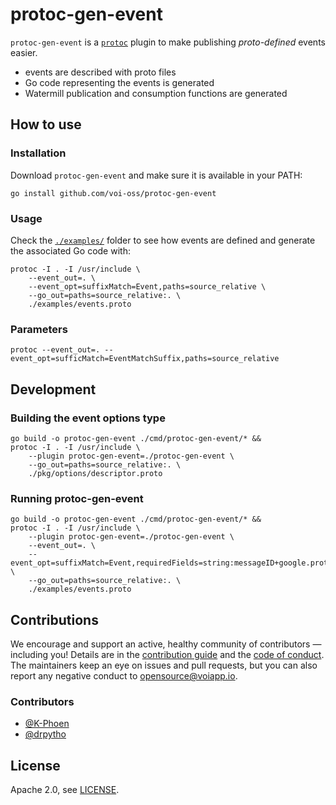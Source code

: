 # protoc-gen-event

`protoc-gen-event` is a [`protoc`](https://grpc.io/docs/protoc-installation/) plugin to make publishing *proto-defined*
events easier.

* events are described with proto files
* Go code representing the events is generated
* Watermill publication and consumption functions are generated

## How to use

### Installation

Download `protoc-gen-event` and make sure it is available in your PATH:

```
go install github.com/voi-oss/protoc-gen-event
```

### Usage

Check the [`./examples/`](./examples) folder to see how events are defined and generate the associated Go code with:

```
protoc -I . -I /usr/include \
    --event_out=. \
    --event_opt=suffixMatch=Event,paths=source_relative \
    --go_out=paths=source_relative:. \
    ./examples/events.proto
```

### Parameters

`protoc --event_out=. --event_opt=sufficMatch=EventMatchSuffix,paths=source_relative`

## Development

### Building the event options type

```
go build -o protoc-gen-event ./cmd/protoc-gen-event/* &&
protoc -I . -I /usr/include \
    --plugin protoc-gen-event=./protoc-gen-event \
    --go_out=paths=source_relative:. \
    ./pkg/options/descriptor.proto
```

### Running protoc-gen-event

```
go build -o protoc-gen-event ./cmd/protoc-gen-event/* &&
protoc -I . -I /usr/include \
    --plugin protoc-gen-event=./protoc-gen-event \
    --event_out=. \
    --event_opt=suffixMatch=Event,requiredFields=string:messageID+google.protobuf.Timestamp:generatedAt,paths=source_relative \
    --go_out=paths=source_relative:. \
    ./examples/events.proto
```

## Contributions

We encourage and support an active, healthy community of contributors &mdash;
including you! Details are in the [contribution guide](CONTRIBUTING.md) and
the [code of conduct](CODE_OF_CONDUCT.md). The maintainers keep an eye on
issues and pull requests, but you can also report any negative conduct to
opensource@voiapp.io.

### Contributors

- [@K-Phoen](https://github.com/K-Phoen)
- [@drpytho](https://github.com/drpytho)

## License

Apache 2.0, see [LICENSE](LICENSE).